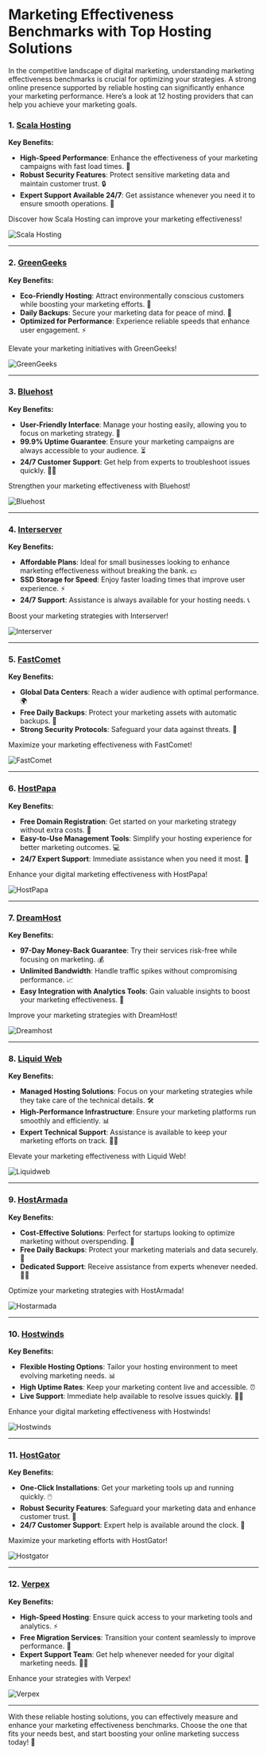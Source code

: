 # Marketing Effectiveness Benchmarks with Top Hosting Solutions

In the competitive landscape of digital marketing, understanding marketing effectiveness benchmarks is crucial for optimizing your strategies. A strong online presence supported by reliable hosting can significantly enhance your marketing performance. Here’s a look at 12 hosting providers that can help you achieve your marketing goals.

### 1. [Scala Hosting](https://snipitx.com/scala-jy)
**Key Benefits:**
- **High-Speed Performance**: Enhance the effectiveness of your marketing campaigns with fast load times. 🚀
- **Robust Security Features**: Protect sensitive marketing data and maintain customer trust. 🔒
- **Expert Support Available 24/7**: Get assistance whenever you need it to ensure smooth operations. 💬

Discover how Scala Hosting can improve your marketing effectiveness!

![Scala Hosting](https://i.imgur.com/uJ5JIK3.png "Scala Web Hosting")

---

### 2. [GreenGeeks](https://snipitx.com/greengeeks-jy)
**Key Benefits:**
- **Eco-Friendly Hosting**: Attract environmentally conscious customers while boosting your marketing efforts. 🌱
- **Daily Backups**: Secure your marketing data for peace of mind. 📂
- **Optimized for Performance**: Experience reliable speeds that enhance user engagement. ⚡

Elevate your marketing initiatives with GreenGeeks!

![GreenGeeks](https://i.imgur.com/eEwuntu.jpg "GreenGeeks Hosting")

---

### 3. [Bluehost](https://snipitx.com/bluehost-jy)
**Key Benefits:**
- **User-Friendly Interface**: Manage your hosting easily, allowing you to focus on marketing strategy. 🔧
- **99.9% Uptime Guarantee**: Ensure your marketing campaigns are always accessible to your audience. ⏳
- **24/7 Customer Support**: Get help from experts to troubleshoot issues quickly. 👩‍💻

Strengthen your marketing effectiveness with Bluehost!

![Bluehost](https://i.imgur.com/PasFF9E.jpeg "Bluehost Hosting")

---

### 4. [Interserver](https://snipitx.com/interserver-jy)
**Key Benefits:**
- **Affordable Plans**: Ideal for small businesses looking to enhance marketing effectiveness without breaking the bank. 💵
- **SSD Storage for Speed**: Enjoy faster loading times that improve user experience. ⚡
- **24/7 Support**: Assistance is always available for your hosting needs. 📞

Boost your marketing strategies with Interserver!

![Interserver](https://i.imgur.com/OM5dOEW.jpeg "Interserver Hosting")

---

### 5. [FastComet](https://snipitx.com/fastcomet-jy)
**Key Benefits:**
- **Global Data Centers**: Reach a wider audience with optimal performance. 🌍
- **Free Daily Backups**: Protect your marketing assets with automatic backups. 🔄
- **Strong Security Protocols**: Safeguard your data against threats. 🔐

Maximize your marketing effectiveness with FastComet!

![FastComet](https://i.imgur.com/7qgXuWp.png "FastComet Hosting")

---

### 6. [HostPapa](https://snipitx.com/hostpapa-jy)
**Key Benefits:**
- **Free Domain Registration**: Get started on your marketing strategy without extra costs. 🌟
- **Easy-to-Use Management Tools**: Simplify your hosting experience for better marketing outcomes. 💻
- **24/7 Expert Support**: Immediate assistance when you need it most. 🙌

Enhance your digital marketing effectiveness with HostPapa!

![HostPapa](https://i.imgur.com/ouDTkvl.jpeg "HostPapa Hosting")

---

### 7. [DreamHost](https://snipitx.com/dreamhost-jy)
**Key Benefits:**
- **97-Day Money-Back Guarantee**: Try their services risk-free while focusing on marketing. 💰
- **Unlimited Bandwidth**: Handle traffic spikes without compromising performance. 📈
- **Easy Integration with Analytics Tools**: Gain valuable insights to boost your marketing effectiveness. 🔗

Improve your marketing strategies with DreamHost!

![Dreamhost](https://i.imgur.com/rXIg8ip.jpeg "Dreamhost Hosting")

---

### 8. [Liquid Web](https://snipitx.com/liquidweb-jy)
**Key Benefits:**
- **Managed Hosting Solutions**: Focus on your marketing strategies while they take care of the technical details. 🛠️
- **High-Performance Infrastructure**: Ensure your marketing platforms run smoothly and efficiently. 📊
- **Expert Technical Support**: Assistance is available to keep your marketing efforts on track. 👩‍💻

Elevate your marketing effectiveness with Liquid Web!

![Liquidweb](https://i.imgur.com/4IvT9SC.jpeg "Liquidweb Hosting")

---

### 9. [HostArmada](https://snipitx.com/hostarmada-jy)
**Key Benefits:**
- **Cost-Effective Solutions**: Perfect for startups looking to optimize marketing without overspending. 💸
- **Free Daily Backups**: Protect your marketing materials and data securely. 🔄
- **Dedicated Support**: Receive assistance from experts whenever needed. 🙋‍♂️

Optimize your marketing strategies with HostArmada!

![Hostarmada](https://i.imgur.com/KFbdf3o.jpeg "Hostarmada Hosting")

---

### 10. [Hostwinds](https://snipitx.com/hostwinds-jy)
**Key Benefits:**
- **Flexible Hosting Options**: Tailor your hosting environment to meet evolving marketing needs. 📊
- **High Uptime Rates**: Keep your marketing content live and accessible. ⏰
- **Live Support**: Immediate help available to resolve issues quickly. 👨‍💻

Enhance your digital marketing effectiveness with Hostwinds!

![Hostwinds](https://i.imgur.com/53aSNXx.jpeg "Hostwinds Hosting")

---

### 11. [HostGator](https://snipitx.com/hostgator-jy)
**Key Benefits:**
- **One-Click Installations**: Get your marketing tools up and running quickly. 🖱️
- **Robust Security Features**: Safeguard your marketing data and enhance customer trust. 🔐
- **24/7 Customer Support**: Expert help is available around the clock. 💬

Maximize your marketing efforts with HostGator!

![Hostgator](https://i.imgur.com/BcVkH57.jpeg "Hostgator Hosting")

---

### 12. [Verpex](https://snipitx.com/verpex-jy)
**Key Benefits:**
- **High-Speed Hosting**: Ensure quick access to your marketing tools and analytics. ⚡
- **Free Migration Services**: Transition your content seamlessly to improve performance. 🔄
- **Expert Support Team**: Get help whenever needed for your digital marketing needs. 👩‍💻

Enhance your strategies with Verpex!

![Verpex](https://i.imgur.com/6x5LhiS.jpeg "Verpex Hosting")

---

With these reliable hosting solutions, you can effectively measure and enhance your marketing effectiveness benchmarks. Choose the one that fits your needs best, and start boosting your online marketing success today! 🌟
